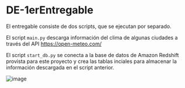 # DE-1erEntregable


El entregable consiste de dos scripts, que se ejecutan por separado.

El script `main.py` descarga información del clima de algunas ciudades a través del API https://open-meteo.com/

El script `start_db.py` se conecta a la base de datos de Amazon Redshift provista para este proyecto y crea las tablas inciales para almacenar la información descargada en el script anterior.

![image](https://github.com/juanorza/DE-1erEntregable/assets/68288013/9e2fe0cc-81c5-4912-8fef-0df3456097ca)
